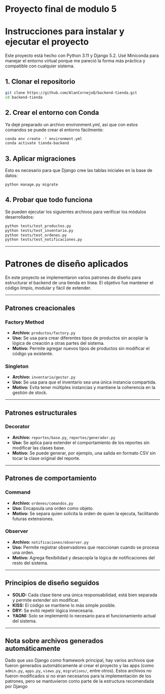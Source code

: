 # Proyecto final de modulo 5

# Instrucciones para instalar y ejecutar el proyecto

Este proyecto está hecho con Python 3.11 y Django 5.2. Usé Miniconda para manejar el entorno virtual porque me pareció la forma más práctica y compatible con cualquier sistema.

## 1. Clonar el repositorio

```bash
git clone https://github.com/AlanCornejoQ/backend-tienda.git
cd backend-tienda
```
## 2. Crear el entorno con Conda
Ya dejé preparado un archivo environment.yml, así que con estos comandos se puede crear el entorno fácilmente:
```bash
conda env create -f environment.yml
conda activate tienda-backend
```

## 3. Aplicar migraciones
Esto es necesario para que Django cree las tablas iniciales en la base de datos:
```bash
python manage.py migrate
```

## 4. Probar que todo funciona
Se pueden ejecutar los siguientes archivos para verificar los módulos desarrollados:
```bash
python tests/test_productos.py
python tests/test_inventario.py
python tests/test_ordenes.py
python tests/test_notificaciones.py
```
--- 
# Patrones de diseño aplicados

En este proyecto se implementaron varios patrones de diseño para estructurar el backend de una tienda en línea. El objetivo fue mantener el código limpio, modular y fácil de extender. 

---

## Patrones creacionales

### Factory Method
- **Archivo:** `productos/factory.py`
- **Uso:** Se usa para crear diferentes tipos de productos sin acoplar la lógica de creación a otras partes del sistema.
- **Motivo:** Permite agregar nuevos tipos de productos sin modificar el código ya existente.

### Singleton
- **Archivo:** `inventario/gestor.py`
- **Uso:** Se usa para que el inventario sea una única instancia compartida.
- **Motivo:** Evita tener múltiples instancias y mantiene la coherencia en la gestión de stock.

---

## Patrones estructurales

### Decorator
- **Archivo:** `reportes/base.py`, `reportes/generador.py`
- **Uso:** Se aplica para extender el comportamiento de los reportes sin modificar las clases base.
- **Motivo:** Se puede generar, por ejemplo, una salida en formato CSV sin tocar la clase original del reporte.

---

## Patrones de comportamiento

### Command
- **Archivo:** `ordenes/comandos.py`
- **Uso:** Encapsula una orden como objeto.
- **Motivo:** Se separa quien solicita la orden de quien la ejecuta, facilitando futuras extensiones.

### Observer
- **Archivo:** `notificaciones/observer.py`
- **Uso:** Permite registrar observadores que reaccionan cuando se procesa una orden.
- **Motivo:** Agrega flexibilidad y desacopla la lógica de notificaciones del resto del sistema.

---

## Principios de diseño seguidos

- **SOLID:** Cada clase tiene una única responsabilidad, está bien separada y permite extender sin modificar.
- **KISS:** El código se mantiene lo más simple posible.
- **DRY:** Se evitó repetir lógica innecesaria.
- **YAGNI:** Solo se implementó lo necesario para el funcionamiento actual del sistema.

---
## Nota sobre archivos generados automáticamente

Dado que uso Django como framework principal, hay varios archivos que fueron generados automáticamente al crear el proyecto y las apps (como `admin.py`, `apps.py`, `views.py`, `migrations/`, entre otros). Estos archivos no fueron modificados si no eran necesarios para la implementación de los patrones, pero se mantuvieron como parte de la estructura recomendada por Django

